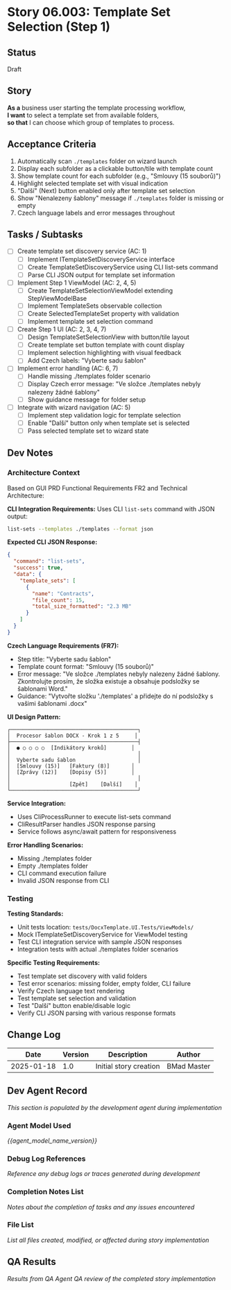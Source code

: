 # Story 06.003: Template Set Selection (Step 1)

## Status
Draft

## Story
**As a** business user starting the template processing workflow,  
**I want** to select a template set from available folders,  
**so that** I can choose which group of templates to process.

## Acceptance Criteria
1. Automatically scan `./templates` folder on wizard launch
2. Display each subfolder as a clickable button/tile with template count
3. Show template count for each subfolder (e.g., "Smlouvy (15 souborů)")
4. Highlight selected template set with visual indication
5. "Další" (Next) button enabled only after template set selection
6. Show "Nenalezeny šablony" message if `./templates` folder is missing or empty
7. Czech language labels and error messages throughout

## Tasks / Subtasks
- [ ] Create template set discovery service (AC: 1)
  - [ ] Implement ITemplateSetDiscoveryService interface
  - [ ] Create TemplateSetDiscoveryService using CLI list-sets command
  - [ ] Parse CLI JSON output for template set information
- [ ] Implement Step 1 ViewModel (AC: 2, 4, 5)
  - [ ] Create TemplateSetSelectionViewModel extending StepViewModelBase
  - [ ] Implement TemplateSets observable collection
  - [ ] Create SelectedTemplateSet property with validation
  - [ ] Implement template set selection command
- [ ] Create Step 1 UI (AC: 2, 3, 4, 7)
  - [ ] Design TemplateSetSelectionView with button/tile layout
  - [ ] Create template set button template with count display
  - [ ] Implement selection highlighting with visual feedback
  - [ ] Add Czech labels: "Vyberte sadu šablon"
- [ ] Implement error handling (AC: 6, 7)
  - [ ] Handle missing ./templates folder scenario
  - [ ] Display Czech error message: "Ve složce ./templates nebyly nalezeny žádné šablony"
  - [ ] Show guidance message for folder setup
- [ ] Integrate with wizard navigation (AC: 5)
  - [ ] Implement step validation logic for template selection
  - [ ] Enable "Další" button only when template set is selected
  - [ ] Pass selected template set to wizard state

## Dev Notes

### Architecture Context
Based on GUI PRD Functional Requirements FR2 and Technical Architecture:

**CLI Integration Requirements:**
Uses CLI `list-sets` command with JSON output:
```bash
list-sets --templates ./templates --format json
```

**Expected CLI JSON Response:**
```json
{
  "command": "list-sets",
  "success": true,
  "data": {
    "template_sets": [
      {
        "name": "Contracts", 
        "file_count": 15,
        "total_size_formatted": "2.3 MB"
      }
    ]
  }
}
```

**Czech Language Requirements (FR7):**
- Step title: "Vyberte sadu šablon" 
- Template count format: "Smlouvy (15 souborů)"
- Error message: "Ve složce ./templates nebyly nalezeny žádné šablony. Zkontrolujte prosím, že složka existuje a obsahuje podsložky se šablonami Word."
- Guidance: "Vytvořte složku './templates' a přidejte do ní podsložky s vašimi šablonami .docx"

**UI Design Pattern:**
```
┌─────────────────────────────────────────┐
│  Procesor šablon DOCX - Krok 1 z 5     │  
├─────────────────────────────────────────┤
│  ● ○ ○ ○ ○  [Indikátory kroků]        │
│                                         │
│  Vyberte sadu šablon                    │
│  [Smlouvy (15)]   [Faktury (8)]       │
│  [Zprávy (12)]    [Dopisy (5)]        │ 
│                                         │
│                   [Zpět]    [Další]    │
└─────────────────────────────────────────┘
```

**Service Integration:**
- Uses CliProcessRunner to execute list-sets command
- CliResultParser handles JSON response parsing
- Service follows async/await pattern for responsiveness

**Error Handling Scenarios:**
- Missing ./templates folder
- Empty ./templates folder  
- CLI command execution failure
- Invalid JSON response from CLI

### Testing
**Testing Standards:**
- Unit tests location: `tests/DocxTemplate.UI.Tests/ViewModels/`
- Mock ITemplateSetDiscoveryService for ViewModel testing
- Test CLI integration service with sample JSON responses
- Integration tests with actual ./templates folder scenarios

**Specific Testing Requirements:**
- Test template set discovery with valid folders
- Test error scenarios: missing folder, empty folder, CLI failure
- Verify Czech language text rendering
- Test template set selection and validation
- Test "Další" button enable/disable logic
- Verify CLI JSON parsing with various response formats

## Change Log
| Date | Version | Description | Author |
|------|---------|-------------|--------|
| 2025-01-18 | 1.0 | Initial story creation | BMad Master |

## Dev Agent Record
*This section is populated by the development agent during implementation*

### Agent Model Used
*{{agent_model_name_version}}*

### Debug Log References  
*Reference any debug logs or traces generated during development*

### Completion Notes List
*Notes about the completion of tasks and any issues encountered*

### File List
*List all files created, modified, or affected during story implementation*

## QA Results
*Results from QA Agent QA review of the completed story implementation*
